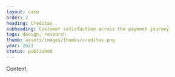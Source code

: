 ```yaml
---
layout: case
order: 2
heading: Creditas
subheading: Customer satisfaction across the payment journey
tags: design, research
thumb: assets/images/thumbs/creditas.png
year: 2023
status: published
---
```


Content
